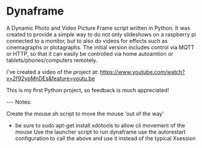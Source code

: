 # Dynaframe
 A Dynamic Photo and Video Picture Frame script written in Python. It was created to provide a simple way to do not only slideshows on a raspberry pi connected to a monitor, but to also do videos for effects such as cinemagraphs or plotagraphs.  The initial version includes control via MQTT or HTTP, so that it can easily be controlled via home autoamtion or tablets/phones/computers remotely. 
 
 I've created a video of the project at: https://www.youtube.com/watch?v=2f92ypMnDEs&feature=youtu.be
 
 This is my first Python project, so feedback is much appreciated! 


--- Notes:

Create the mouse.sh script to move the mouse 'out of the way'
- be sure to sudo apt-get install xdotools to allow cli movement of the mouse
Use the launcher script to run dynaframe
use the autorestart configuration to call the above and use it instead of the typical Xsession
